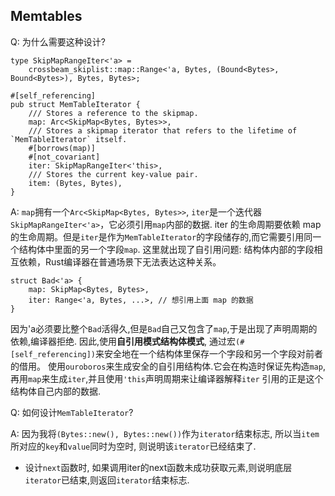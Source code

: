 ## Memtables

Q: 为什么需要这种设计?
```
type SkipMapRangeIter<'a> =
    crossbeam_skiplist::map::Range<'a, Bytes, (Bound<Bytes>, Bound<Bytes>), Bytes, Bytes>;

#[self_referencing]
pub struct MemTableIterator {
    /// Stores a reference to the skipmap.
    map: Arc<SkipMap<Bytes, Bytes>>,
    /// Stores a skipmap iterator that refers to the lifetime of `MemTableIterator` itself.
    #[borrows(map)]
    #[not_covariant]
    iter: SkipMapRangeIter<'this>,
    /// Stores the current key-value pair.
    item: (Bytes, Bytes),
}
```

A: `map`拥有一个`Arc<SkipMap<Bytes, Bytes>>`, `iter`是一个迭代器 `SkipMapRangeIter<'a>`，它必须引用`map`内部的数据.
iter 的生命周期要依赖 map 的生命周期。但是`iter`是作为`MemTableIterator`的字段储存的,而它需要引用同一个结构体中里面的另一个字段`map`.
这里就出现了自引用问题: 结构体内部的字段相互依赖，Rust编译器在普通场景下无法表达这种关系。
```
struct Bad<'a> {
    map: SkipMap<Bytes, Bytes>,
    iter: Range<'a, Bytes, ...>, // 想引用上面 map 的数据
}
```
因为'a必须要比整个`Bad`活得久,但是`Bad`自己又包含了`map`,于是出现了声明周期的依赖,编译器拒绝.
因此,使用**自引用模式结构体模式**, 通过宏`(#[self_referencing])`来安全地在一个结构体里保存一个字段和另一个字段对前者的借用。
使用`ouroboros`来生成安全的自引用结构体.它会在构造时保证先构造`map`,再用`map`来生成`iter`,并且使用`'this`声明周期来让编译器解释`iter`
引用的正是这个结构体自己内部的数据.


Q: 如何设计`MemTableIterator`?

A: 因为我将`(Bytes::new(), Bytes::new())`作为`iterator`结束标志, 所以当`item`所对应的`key`和`value`同时为空时,
则说明该`iterator`已经结束了.
- 设计`next`函数时, 如果调用iter的next函数未成功获取元素,则说明底层`iterator`已结束,则返回`iterator`结束标志.

